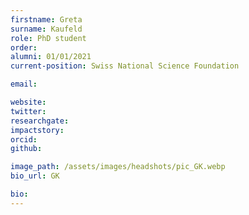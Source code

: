 ```yaml
---
firstname: Greta
surname: Kaufeld
role: PhD student
order:
alumni: 01/01/2021
current-position: Swiss National Science Foundation

email:

website:
twitter:
researchgate:
impactstory:
orcid:
github:

image_path: /assets/images/headshots/pic_GK.webp
bio_url: GK

bio:
---
```

